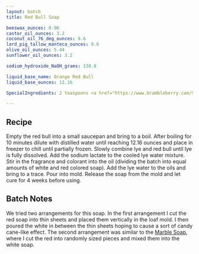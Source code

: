 ```yaml
---
layout: batch
title: Red Bull Soap

beeswax_ounces: 0.96
castor_oil_ounces: 3.2
coconut_oil_76_deg_ounces: 9.6
lard_pig_tallow_manteca_ounces: 9.6
olive_oil_ounces: 5.44
sunflower_oil_ounces: 3.2

sodium_hydroxide_NaOH_grams: 130.8

liquid_base_name: Orange Red Bull
liquid_base_ounces: 12.16

SpecialIngredients: 2 teaspoons <a href="https://www.brambleberry.com/Sodium-Lactate-P5127.aspx">sodium lactate</a>, 1 teaspoon <a href="https://www.brambleberry.com/Fizzy-Lemonade-Colorant-P4965.aspx">fizzy lemonade colorant</a>, &frac12; teaspoon <a href="https://www.brambleberry.com/burgundy-pigment-p4051.aspx">burgundy pigment</a>, 1 teaspoon <a href="https://www.brambleberry.com/titanium-dioxide-pigment-p4040.aspx">titanium dioxide pigment</a>, 4 teaspoons <a href="http://amzn.to/1P0vxbg">Moroccan red clay powder</a>, 1.5 oz <a href="https://www.brambleberry.com/energy-fragrance-oil-p3861.aspx">energy fragrance oil</a>, and 1 twelve ounce can of <a href="https://www.amazon.com/Red-Bull-Tangerine-Energy-Orange/dp/B017TSP6WC">Orange Red Bull</a>.

---
```


## Recipe
Empty the red bull into a small saucepan and bring to a boil. After boiling for 10 minutes dilute with distilled water until reaching 12.16 ounces and place in freezer to chill until partially frozen. Slowly combine lye and red bull until lye is fully dissolved. Add the sodium lactate to the cooled lye water mixture.  Stir in the fragrance and colorant into the oil (dividing the batch into equal amounts of white and red colored soap). Add the lye water to the oils and bring to a trace. Pour into mold. Release the soap from the mold and let cure for 4 weeks before using.

## Batch Notes
We tried two arrangements for this soap. In the first arrangement I cut the red soap into thin sheets and placed them vertically in the loaf mold. I then poured the white in between the thin sheets hoping to cause a sort of candy cane-like effect. The second arrangement was similar to the [Marble Soap](./marble-soap/), where I cut the red into randomly sized pieces and mixed them into the white soap.